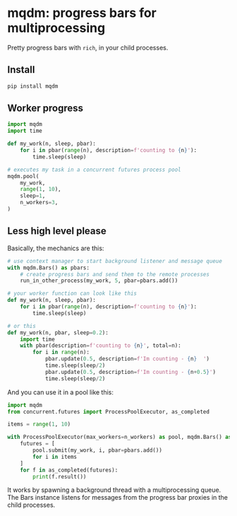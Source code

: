 # mqdm: progress bars for multiprocessing
Pretty progress bars with `rich`, in your child processes.

## Install

```bash
pip install mqdm
```

## Worker progress
```python
import mqdm
import time

def my_work(n, sleep, pbar):
    for i in pbar(range(n), description=f'counting to {n}'):
        time.sleep(sleep)

# executes my task in a concurrent futures process pool
mqdm.pool(
    my_work,
    range(1, 10),
    sleep=1,
    n_workers=3,
)
```

## Less high level please
Basically, the mechanics are this:
```python
# use context manager to start background listener and message queue
with mqdm.Bars() as pbars:
    # create progress bars and send them to the remote processes
    run_in_other_process(my_work, 5, pbar=pbars.add())

# your worker function can look like this
def my_work(n, sleep, pbar):
    for i in pbar(range(n), description=f'counting to {n}'):
        time.sleep(sleep)

# or this
def my_work(n, pbar, sleep=0.2):
    import time
    with pbar(description=f'counting to {n}', total=n):
        for i in range(n):
            pbar.update(0.5, description=f'Im counting - {n}  ')
            time.sleep(sleep/2)
            pbar.update(0.5, description=f'Im counting - {n+0.5}')
            time.sleep(sleep/2)
```

And you can use it in a pool like this:

```python
import mqdm
from concurrent.futures import ProcessPoolExecutor, as_completed

items = range(1, 10)

with ProcessPoolExecutor(max_workers=n_workers) as pool, mqdm.Bars() as pbars:
    futures = [
        pool.submit(my_work, i, pbar=pbars.add())
        for i in items
    ]
    for f in as_completed(futures):
        print(f.result())
```

It works by spawning a background thread with a multiprocessing queue. The Bars instance listens for messages from the progress bar proxies in the child processes.